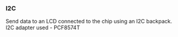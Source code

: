 ### I2C
Send data to an LCD connected to the chip using an I2C backpack.<br>
I2C adapter used - PCF8574T

